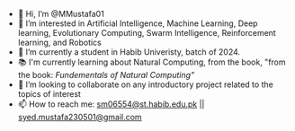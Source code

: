 - 👋 Hi, I’m @MMustafa01
- 👀 I’m interested in Artificial Intelligence, Machine Learning, Deep learning, Evolutionary Computing, Swarm Intelligence,  Reinforcement learning, and Robotics
- 🌱 I’m currently a student in Habib Univeristy, batch of 2024. 
- 📚 I'm currently learning about Natural Computing, from the book, "from the book: _Fundementals of Natural Computing"_ 
- 💞️ I’m looking to collaborate on any introductory project related to the topics of interest
- 📫 How to reach me:  sm06554@st.habib.edu.pk || syed.mustafa230501@gmail.com

<!---
MMustafa01/MMustafa01 is a ✨ special ✨ repository because its `README.md` (this file) appears on your GitHub profile.
You can click the Preview link to take a look at your changes.
--->
